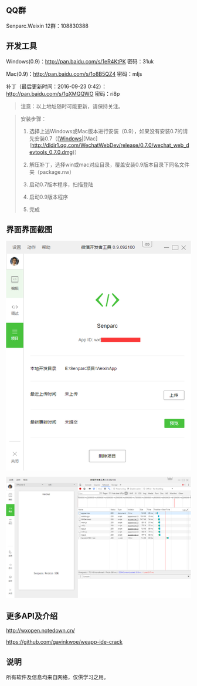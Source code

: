 
QQ群
--------
Senparc.Weixin 12群：108830388


开发工具
----------
Windows(0.9)：http://pan.baidu.com/s/1eR4KtPK 密码：31uk

Mac(0.9)：http://pan.baidu.com/s/1o8B5QZ4 密码：mljs

补丁（最后更新时间：2016-09-23 0:42）：http://pan.baidu.com/s/1qXMGQWO 密码：ri8p

>注意：以上地址随时可能更新，请保持关注。

>安装步骤：
>
>1. 选择上述Windows或Mac版本进行安装（0.9），如果没有安装0.7的请先安装0.7（[[Windows](http://dldir1.qq.com/WechatWebDev/release/0.7.0/wechat_web_devtools_0.7.0_x64.exe)|[Mac] (http://dldir1.qq.com/WechatWebDev/release/0.7.0/wechat_web_devtools_0.7.0.dmg)）
>
>2. 解压补丁，选择win或mac对应目录，覆盖安装0.9版本目录下同名文件夹（package.nw）
>
>3. 启动0.7版本程序，扫描登陆
>
>4. 启动0.9版本程序
>
>5. 完成


界面界面截图
-----------
![界面1](files/snapshot1.png)



![界面2](files/snapshot2.png)



更多API及介绍
----------
http://wxopen.notedown.cn/

https://github.com/gavinkwoe/weapp-ide-crack

说明
----------
所有软件及信息均来自网络，仅供学习之用。

